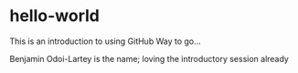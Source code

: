 # hello-world
This is an introduction to using GitHub
Way to go...

Benjamin Odoi-Lartey is the name; loving the introductory session already
